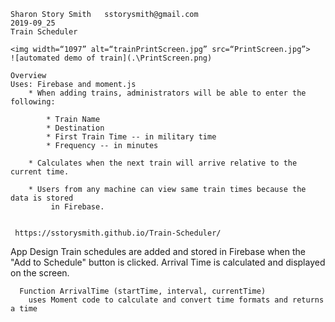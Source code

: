 
    Sharon Story Smith   sstorysmith@gmail.com
    2019-09_25
    Train Scheduler

    <img width=“1097” alt=“trainPrintScreen.jpg” src=“PrintScreen.jpg”>
    ![automated demo of train](.\PrintScreen.png)

    Overview
    Uses: Firebase and moment.js    
        * When adding trains, administrators will be able to enter the following:
    
            * Train Name    
            * Destination     
            * First Train Time -- in military time    
            * Frequency -- in minutes
  
        * Calculates when the next train will arrive relative to the current time.

        * Users from any machine can view same train times because the data is stored
             in Firebase.


     https://sstorysmith.github.io/Train-Scheduler/


  App Design
      Train schedules are added and stored in Firebase when the "Add to Schedule" button is clicked. Arrival Time is calculated and displayed on the screen.

      Function ArrivalTime (startTime, interval, currentTime)
        uses Moment code to calculate and convert time formats and returns a time